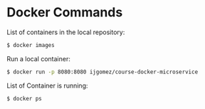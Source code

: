 # Docker Commands

List of containers in the local repository:
```sh
$ docker images
```

Run a local container:
```sh
$ docker run -p 8080:8080 ijgomez/course-docker-microservice
```

List of Container is running:
```sh
$ docker ps
```





